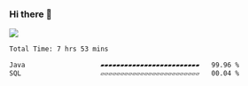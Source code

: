 ### Hi there 👋
![](https://komarev.com/ghpvc/?username=Wardiusz)
<!--START_SECTION:waka-->

```txt
Total Time: 7 hrs 53 mins

Java                   ▰▰▰▰▰▰▰▰▰▰▰▰▰▰▰▰▰▰▰▰▰▰▰▰▰   99.96 %
SQL                    ▱▱▱▱▱▱▱▱▱▱▱▱▱▱▱▱▱▱▱▱▱▱▱▱▱   00.04 %
```

<!--END_SECTION:waka-->
